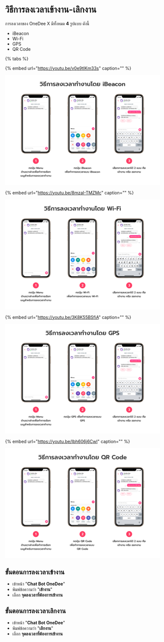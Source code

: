# วิธีการลงเวลาเข้างาน-เลิกงาน

การลงเวลาของ OneDee X มีทั้งหมด **4** รูปแบบ ดังนี้

* iBeacon 
* Wi-Fi 
* GPS 
* QR Code

{% tabs %}



{% embed url="https://youtu.be/v0e9tIKm33s" caption="" %}

![](../.gitbook/assets/ibeacon-1.jpg)



{% embed url="https://youtu.be/8mzaI-TMZMc" caption="" %}

![](../.gitbook/assets/wi-fi-2.jpg)



{% embed url="https://youtu.be/3K8K55BSfiA" caption="" %}

![](../.gitbook/assets/gps-1.jpg)

{% embed url="https://youtu.be/Ibh606j6CwI" caption="" %}

![](../.gitbook/assets/qr-code.jpg)

## ขั้นตอนการลงเวลาเข้างาน

* เข้าหน้า "**Chat Bot OneDee**"
* พิมพ์ข้อความว่า "**เข้างาน**"
* เลือก **จุดลงเวลาที่ต้องการเข้างาน**

## ขั้นตอนการลงเวลาเลิกงาน

* เข้าหน้า "**Chat Bot OneDee**"
* พิมพ์ข้อความว่า "**เลิกงาน**"
* เลือก **จุดลงเวลาที่ต้องการเข้างาน**

